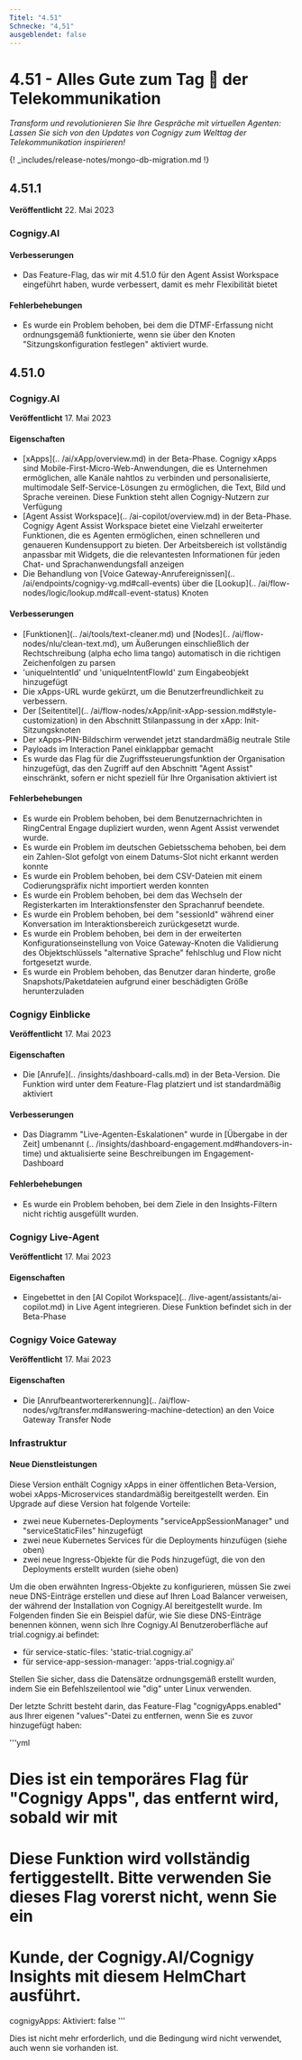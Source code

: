 ```yaml
---
Titel: "4.51"
Schnecke: "4,51"
ausgeblendet: false
---
```


# 4.51 - Alles Gute zum Tag 📡 der Telekommunikation

_Transform und revolutionieren Sie Ihre Gespräche mit virtuellen Agenten: Lassen Sie sich von den Updates von Cognigy zum Welttag der Telekommunikation inspirieren!_

{! _includes/release-notes/mongo-db-migration.md !}

## 4.51.1

**Veröffentlicht** 22. Mai 2023

### Cognigy.AI

#### Verbesserungen

- Das Feature-Flag, das wir mit 4.51.0 für den Agent Assist Workspace eingeführt haben, wurde verbessert, damit es mehr Flexibilität bietet

#### Fehlerbehebungen

- Es wurde ein Problem behoben, bei dem die DTMF-Erfassung nicht ordnungsgemäß funktionierte, wenn sie über den Knoten "Sitzungskonfiguration festlegen" aktiviert wurde.

## 4.51.0

### Cognigy.AI

**Veröffentlicht** 17. Mai 2023

#### Eigenschaften

- [xApps](.. /ai/xApp/overview.md) in der Beta-Phase. Cognigy xApps sind Mobile-First-Micro-Web-Anwendungen, die es Unternehmen ermöglichen, alle Kanäle nahtlos zu verbinden und personalisierte, multimodale Self-Service-Lösungen zu ermöglichen, die Text, Bild und Sprache vereinen. Diese Funktion steht allen Cognigy-Nutzern zur Verfügung
- [Agent Assist Workspace](.. /ai-copilot/overview.md) in der Beta-Phase. Cognigy Agent Assist Workspace bietet eine Vielzahl erweiterter Funktionen, die es Agenten ermöglichen, einen schnelleren und genaueren Kundensupport zu bieten. Der Arbeitsbereich ist vollständig anpassbar mit Widgets, die die relevantesten Informationen für jeden Chat- und Sprachanwendungsfall anzeigen
- Die Behandlung von [Voice Gateway-Anrufereignissen](.. /ai/endpoints/cognigy-vg.md#call-events) über die [Lookup](.. /ai/flow-nodes/logic/lookup.md#call-event-status) Knoten

#### Verbesserungen

- [Funktionen](.. /ai/tools/text-cleaner.md) und [Nodes](.. /ai/flow-nodes/nlu/clean-text.md), um Äußerungen einschließlich der Rechtschreibung (alpha echo lima tango) automatisch in die richtigen Zeichenfolgen zu parsen
- 'uniqueIntentId' und 'uniqueIntentFlowId' zum Eingabeobjekt hinzugefügt
- Die xApps-URL wurde gekürzt, um die Benutzerfreundlichkeit zu verbessern.
- Der [Seitentitel](.. /ai/flow-nodes/xApp/init-xApp-session.md#style-customization) in den Abschnitt Stilanpassung in der xApp: Init-Sitzungsknoten
- Der xApps-PIN-Bildschirm verwendet jetzt standardmäßig neutrale Stile
- Payloads im Interaction Panel einklappbar gemacht
- Es wurde das Flag für die Zugriffssteuerungsfunktion der Organisation hinzugefügt, das den Zugriff auf den Abschnitt "Agent Assist" einschränkt, sofern er nicht speziell für Ihre Organisation aktiviert ist 

#### Fehlerbehebungen

- Es wurde ein Problem behoben, bei dem Benutzernachrichten in RingCentral Engage dupliziert wurden, wenn Agent Assist verwendet wurde.
- Es wurde ein Problem im deutschen Gebietsschema behoben, bei dem ein Zahlen-Slot gefolgt von einem Datums-Slot nicht erkannt werden konnte
- Es wurde ein Problem behoben, bei dem CSV-Dateien mit einem Codierungspräfix nicht importiert werden konnten
- Es wurde ein Problem behoben, bei dem das Wechseln der Registerkarten im Interaktionsfenster den Sprachanruf beendete.
- Es wurde ein Problem behoben, bei dem "sessionId" während einer Konversation im Interaktionsbereich zurückgesetzt wurde.
- Es wurde ein Problem behoben, bei dem in der erweiterten Konfigurationseinstellung von Voice Gateway-Knoten die Validierung des Objektschlüssels "alternative Sprache" fehlschlug und Flow nicht fortgesetzt wurde.
- Es wurde ein Problem behoben, das Benutzer daran hinderte, große Snapshots/Paketdateien aufgrund einer beschädigten Größe herunterzuladen

### Cognigy Einblicke

**Veröffentlicht** 17. Mai 2023

#### Eigenschaften

- Die [Anrufe](.. /insights/dashboard-calls.md) in der Beta-Version. Die Funktion wird unter dem Feature-Flag platziert und ist standardmäßig aktiviert

#### Verbesserungen

- Das Diagramm "Live-Agenten-Eskalationen" wurde in [Übergabe in der Zeit] umbenannt (.. /insights/dashboard-engagement.md#handovers-in-time) und aktualisierte seine Beschreibungen im Engagement-Dashboard

#### Fehlerbehebungen

- Es wurde ein Problem behoben, bei dem Ziele in den Insights-Filtern nicht richtig ausgefüllt wurden.

### Cognigy Live-Agent

**Veröffentlicht** 17. Mai 2023

#### Eigenschaften

- Eingebettet in den [AI Copilot Workspace](.. /live-agent/assistants/ai-copilot.md) in Live Agent integrieren. Diese Funktion befindet sich in der Beta-Phase

### Cognigy Voice Gateway

**Veröffentlicht** 17. Mai 2023

#### Eigenschaften

- Die [Anrufbeantwortererkennung](.. /ai/flow-nodes/vg/transfer.md#answering-machine-detection) an den Voice Gateway Transfer Node

### Infrastruktur

#### Neue Dienstleistungen

Diese Version enthält Cognigy xApps in einer öffentlichen Beta-Version, wobei xApps-Microservices standardmäßig bereitgestellt werden. Ein Upgrade auf diese Version hat folgende Vorteile:

- zwei neue Kubernetes-Deployments "serviceAppSessionManager" und "serviceStaticFiles" hinzugefügt
- zwei neue Kubernetes Services für die Deployments hinzufügen (siehe oben)
- zwei neue Ingress-Objekte für die Pods hinzugefügt, die von den Deployments erstellt wurden (siehe oben)

Um die oben erwähnten Ingress-Objekte zu konfigurieren, müssen Sie zwei neue DNS-Einträge erstellen und diese auf Ihren Load Balancer verweisen, der während der Installation von Cognigy.AI bereitgestellt wurde. Im Folgenden finden Sie ein Beispiel dafür, wie Sie diese DNS-Einträge benennen können, wenn sich Ihre Cognigy.AI Benutzeroberfläche auf trial.cognigy.ai befindet:

- für service-static-files: 'static-trial.cognigy.ai'
- für service-app-session-manager: 'apps-trial.cognigy.ai'

Stellen Sie sicher, dass die Datensätze ordnungsgemäß erstellt wurden, indem Sie ein Befehlszeilentool wie "dig" unter Linux verwenden.

Der letzte Schritt besteht darin, das Feature-Flag "cognigyApps.enabled" aus Ihrer eigenen "values"-Datei zu entfernen, wenn Sie es zuvor hinzugefügt haben:

'''yml
# Dies ist ein temporäres Flag für "Cognigy Apps", das entfernt wird, sobald wir mit
# Diese Funktion wird vollständig fertiggestellt. Bitte verwenden Sie dieses Flag vorerst nicht, wenn Sie ein
# Kunde, der Cognigy.AI/Cognigy Insights mit diesem HelmChart ausführt.
cognigyApps:
  Aktiviert: false
'''

Dies ist nicht mehr erforderlich, und die Bedingung wird nicht verwendet, auch wenn sie vorhanden ist.